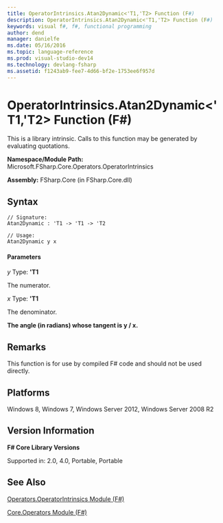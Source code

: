 ```yaml
---
title: OperatorIntrinsics.Atan2Dynamic<'T1,'T2> Function (F#)
description: OperatorIntrinsics.Atan2Dynamic<'T1,'T2> Function (F#)
keywords: visual f#, f#, functional programming
author: dend
manager: danielfe
ms.date: 05/16/2016
ms.topic: language-reference
ms.prod: visual-studio-dev14
ms.technology: devlang-fsharp
ms.assetid: f1243ab9-fee7-4d66-bf2e-1753ee6f957d 
---
```


# OperatorIntrinsics.Atan2Dynamic<'T1,'T2> Function (F#)

This is a library intrinsic. Calls to this function may be generated by evaluating quotations.

**Namespace/Module Path:** Microsoft.FSharp.Core.Operators.OperatorIntrinsics

**Assembly:** FSharp.Core (in FSharp.Core.dll)


## Syntax

```
// Signature:
Atan2Dynamic : 'T1 -> 'T1 -> 'T2

// Usage:
Atan2Dynamic y x
```

#### Parameters
*y*
Type: **'T1**


The numerator.


*x*
Type: **'T1**


The denominator.



**The angle (in radians) whose tangent is y / x.**
## Remarks
This function is for use by compiled F# code and should not be used directly.


## Platforms
Windows 8, Windows 7, Windows Server 2012, Windows Server 2008 R2


## Version Information
**F# Core Library Versions**

Supported in: 2.0, 4.0, Portable, Portable




## See Also
[Operators.OperatorIntrinsics Module &#40;F&#35;&#41;](Operators.OperatorIntrinsics-Module-%5BFSharp%5D.md)

[Core.Operators Module &#40;F&#35;&#41;](Core.Operators-Module-%5BFSharp%5D.md)

